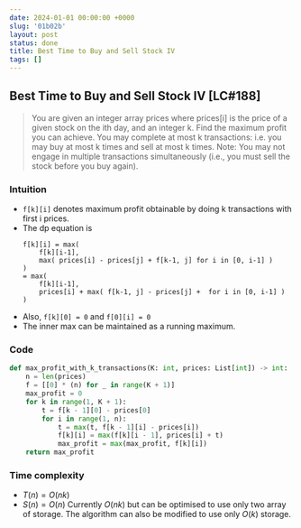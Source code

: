 ```yaml
---
date: 2024-01-01 00:00:00 +0000
slug: '01b02b'
layout: post
status: done
title: Best Time to Buy and Sell Stock IV
tags: []
---
```


## Best Time to Buy and Sell Stock IV [LC#188]
> You are given an integer array prices where prices[i] is the price of a given stock on the ith day, and an integer k. Find the maximum profit you can achieve. You may complete at most k transactions: i.e. you may buy at most k times and sell at most k times. Note: You may not engage in multiple transactions simultaneously (i.e., you must sell the stock before you buy again).

### Intuition
- `f[k][i]` denotes maximum profit obtainable by doing k transactions with first i prices.
- The dp equation is 
    ```
    f[k][i] = max(
        f[k][i-1], 
        max( prices[i] - prices[j] + f[k-1, j] for i in [0, i-1] )
    )
    = max(
        f[k][i-1], 
        prices[i] + max( f[k-1, j] - prices[j] +  for i in [0, i-1] )
    )
    ```
- Also, `f[k][0] = 0` and `f[0][i] = 0`
- The inner max can be maintained as a running maximum.

### Code
```python
def max_profit_with_k_transactions(K: int, prices: List[int]) -> int:
    n = len(prices)
    f = [[0] * (n) for _ in range(K + 1)]
    max_profit = 0
    for k in range(1, K + 1):
        t = f[k - 1][0] - prices[0]
        for i in range(1, n):
            t = max(t, f[k - 1][i] - prices[i])
            f[k][i] = max(f[k][i - 1], prices[i] + t)
            max_profit = max(max_profit, f[k][i])
    return max_profit
```

### Time complexity
- $T(n) = O(nk)$ 
- $S(n) = O(n)$ Currently $O(nk)$ but can be optimised to use only two array of storage. The algorithm can also be modified to use only $O(k)$ storage.
